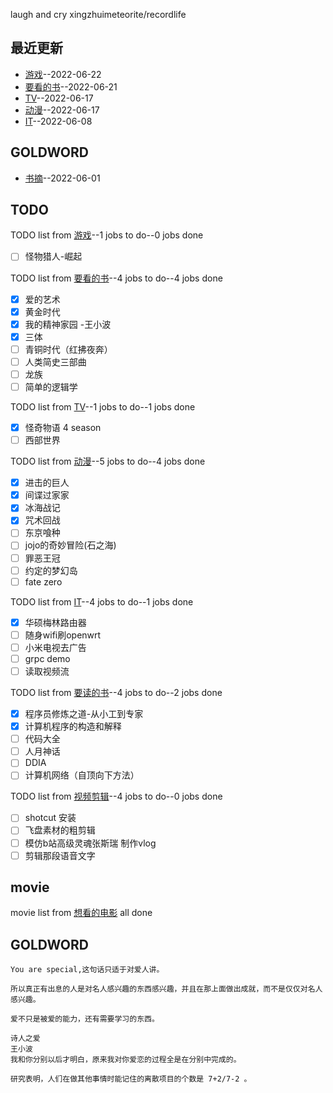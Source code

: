 
laugh and cry
xingzhuimeteorite/recordlife
## 最近更新
- [游戏](https://github.com/xingzhuimeteorite/recordlife/issues/11)--2022-06-22
- [要看的书](https://github.com/xingzhuimeteorite/recordlife/issues/10)--2022-06-21
- [TV](https://github.com/xingzhuimeteorite/recordlife/issues/9)--2022-06-17
- [动漫](https://github.com/xingzhuimeteorite/recordlife/issues/8)--2022-06-17
- [IT](https://github.com/xingzhuimeteorite/recordlife/issues/7)--2022-06-08
## GOLDWORD
- [书摘](https://github.com/xingzhuimeteorite/recordlife/issues/2)--2022-06-01
## TODO
TODO list from [游戏](https://github.com/xingzhuimeteorite/recordlife/issues/11)--1 jobs to do--0 jobs done
- [ ]  怪物猎人-崛起

TODO list from [要看的书](https://github.com/xingzhuimeteorite/recordlife/issues/10)--4 jobs to do--4 jobs done
- [x] 爱的艺术
- [x] 黄金时代
- [x] 我的精神家园  -王小波
- [x] 三体
- [ ] 青铜时代（红拂夜奔）
- [ ] 人类简史三部曲
- [ ] 龙族
- [ ] 简单的逻辑学

TODO list from [TV](https://github.com/xingzhuimeteorite/recordlife/issues/9)--1 jobs to do--1 jobs done
- [x] 怪奇物语 4 season
- [ ] 西部世界

TODO list from [动漫](https://github.com/xingzhuimeteorite/recordlife/issues/8)--5 jobs to do--4 jobs done
- [x] 进击的巨人
- [x] 间谍过家家
- [x] 冰海战记
- [x] 咒术回战 
- [ ] 东京喰种
- [ ] jojo的奇妙冒险(石之海)
- [ ] 罪恶王冠
- [ ] 约定的梦幻岛
- [ ] fate zero

TODO list from [IT](https://github.com/xingzhuimeteorite/recordlife/issues/7)--4 jobs to do--1 jobs done
- [x] 华硕梅林路由器
- [ ] 随身wifi刷openwrt
- [ ] 小米电视去广告
- [ ] grpc demo
- [ ] 读取视频流 

TODO list from [要读的书](https://github.com/xingzhuimeteorite/recordlife/issues/6)--4 jobs to do--2 jobs done
- [x] 程序员修炼之道-从小工到专家
- [x] 计算机程序的构造和解释
- [ ] 代码大全
- [ ] 人月神话 
- [ ] DDIA
- [ ] 计算机网络（自顶向下方法）

TODO list from [视频剪辑](https://github.com/xingzhuimeteorite/recordlife/issues/4)--4 jobs to do--0 jobs done
- [ ] shotcut 安装
- [ ] 飞盘素材的粗剪辑
- [ ]  模仿b站高级灵魂张斯瑞 制作vlog
- [ ]  剪辑那段语音文字

## movie
movie list from [想看的电影](https://github.com/xingzhuimeteorite/recordlife/issues/5) all done

## GOLDWORD
 ```
You are special,这句话只适于对爱人讲。
```
```
所以真正有出息的人是对名人感兴趣的东西感兴趣，并且在那上面做出成就，而不是仅仅对名人感兴趣。
```
```
爱不只是被爱的能力，还有需要学习的东西。
```
```
诗人之爱 
王小波
我和你分别以后才明白，原来我对你爱恋的过程全是在分别中完成的。
```
```
研究表明，人们在做其他事情时能记住的离散项目的个数是 7+2/7-2 。 
```
